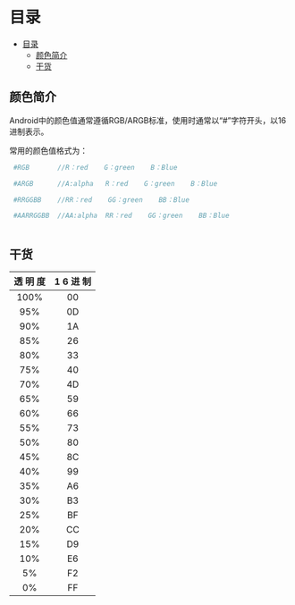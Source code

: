 # 目录

- [目录](#目录)
  - [颜色简介](#颜色简介)
  - [干货](#干货)

## 颜色简介

Android中的颜色值通常遵循RGB/ARGB标准，使用时通常以“#”字符开头，以16进制表示。

常用的颜色值格式为：

```bash
 #RGB       //R：red    G：green    B：Blue

 #ARGB      //A:alpha   R：red    G：green    B：Blue

 #RRGGBB    //RR：red    GG：green    BB：Blue

 #AARRGGBB  //AA:alpha  RR：red    GG：green    BB：Blue
 
 ```

## 干货

| 透 明 度 | 1 6 进 制 |
| :------: | :-------: |
|   100%   |    00     |
|   95%    |    0D     |
|   90%    |    1A     |
|   85%    |    26     |
|   80%    |    33     |
|   75%    |    40     |
|   70%    |    4D     |
|   65%    |    59     |
|   60%    |    66     |
|   55%    |    73     |
|   50%    |    80     |
|   45%    |    8C     |
|   40%    |    99     |
|   35%    |    A6     |
|   30%    |    B3     |
|   25%    |    BF     |
|   20%    |    CC     |
|   15%    |    D9     |
|   10%    |    E6     |
|    5%    |    F2     |
|    0%    |    FF     |
